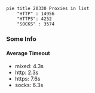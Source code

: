 
```mermaid
pie title 20330 Proxies in list
    "HTTP" : 14956
    "HTTPS": 4252
    "SOCKS" : 3574
```

### Some Info
#### Average Timeout

- mixed: 4.3s
- http: 2.3s
- https: 7.6s
- socks: 6.3s